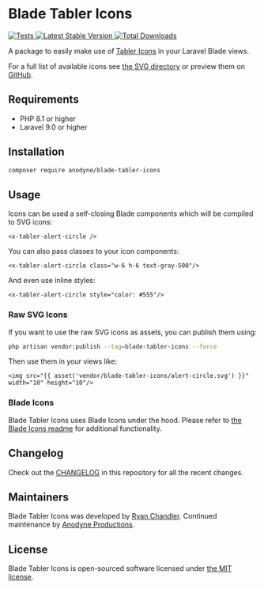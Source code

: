 # Blade Tabler Icons

<a href="https://github.com/anodyne/blade-tabler-icons/actions?query=workflow%3ATests">
    <img src="https://github.com/anodyne/blade-tabler-icons/workflows/Tests/badge.svg" alt="Tests">
</a>
<a href="https://packagist.org/packages/anodyne/blade-tabler-icons">
    <img src="https://poser.pugx.org/anodyne/blade-tabler-icons/v/stable.svg" alt="Latest Stable Version">
</a>
<a href="https://packagist.org/packages/anodyne/blade-tabler-icons">
    <img src="https://poser.pugx.org/anodyne/blade-tabler-icons/d/total.svg" alt="Total Downloads">
</a>

A package to easily make use of [Tabler Icons](https://github.com/tabler/tabler-icons) in your Laravel Blade views.

For a full list of available icons see [the SVG directory](resources/svg) or preview them on [GitHub](https://preview.tabler.io/icons.html).

## Requirements

- PHP 8.1 or higher
- Laravel 9.0 or higher

## Installation

```bash
composer require anodyne/blade-tabler-icons
```

## Usage

Icons can be used a self-closing Blade components which will be compiled to SVG icons:

```blade
<x-tabler-alert-circle />
```

You can also pass classes to your icon components:

```blade
<x-tabler-alert-circle class="w-6 h-6 text-gray-500"/>
```

And even use inline styles:

```blade
<x-tabler-alert-circle style="color: #555"/>
```

### Raw SVG Icons

If you want to use the raw SVG icons as assets, you can publish them using:

```bash
php artisan vendor:publish --tag=blade-tabler-icons --force
```

Then use them in your views like:

```blade
<img src="{{ asset('vendor/blade-tabler-icons/alert-circle.svg') }}" width="10" height="10"/>
```

### Blade Icons

Blade Tabler Icons uses Blade Icons under the hood. Please refer to [the Blade Icons readme](https://github.com/blade-ui-kit/blade-icons) for additional functionality.

## Changelog

Check out the [CHANGELOG](CHANGELOG.md) in this repository for all the recent changes.

## Maintainers

Blade Tabler Icons was developed by [Ryan Chandler](https://ryangjchandler.co.uk). Continued maintenance by [Anodyne Productions](https://anodyne-productions.com).

## License

Blade Tabler Icons is open-sourced software licensed under [the MIT license](LICENSE.md).
